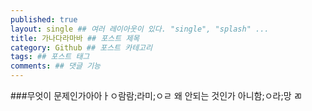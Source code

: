 ```yaml
---
published: true
layout: single ## 여러 레이아웃이 있다. "single", "splash" ...
title: 가나다라마바 ## 포스트 제목
category: Github ## 포스트 카테고리
tags: ## 포스트 태그
comments: ## 댓글 기능
---
```


###무엇이 문제인가아아ㅏㅇ람람;라미;ㅇㄹ
왜 안되는 것인가 아니함;ㅇ라;망 ㄻ
